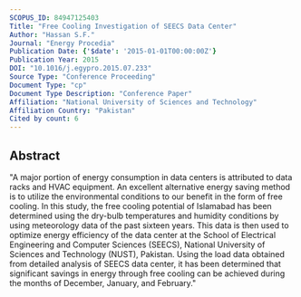 ```yaml
---
SCOPUS_ID: 84947125403
Title: "Free Cooling Investigation of SEECS Data Center"
Author: "Hassan S.F."
Journal: "Energy Procedia"
Publication Date: {'$date': '2015-01-01T00:00:00Z'}
Publication Year: 2015
DOI: "10.1016/j.egypro.2015.07.233"
Source Type: "Conference Proceeding"
Document Type: "cp"
Document Type Description: "Conference Paper"
Affiliation: "National University of Sciences and Technology"
Affiliation Country: "Pakistan"
Cited by count: 6
---
```


## Abstract
"A major portion of energy consumption in data centers is attributed to data racks and HVAC equipment. An excellent alternative energy saving method is to utilize the environmental conditions to our benefit in the form of free cooling. In this study, the free cooling potential of Islamabad has been determined using the dry-bulb temperatures and humidity conditions by using meteorology data of the past sixteen years. This data is then used to optimize energy efficiency of the data center at the School of Electrical Engineering and Computer Sciences (SEECS), National University of Sciences and Technology (NUST), Pakistan. Using the load data obtained from detailed analysis of SEECS data center, it has been determined that significant savings in energy through free cooling can be achieved during the months of December, January, and February."
